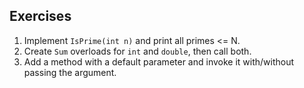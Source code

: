 ## Exercises
1) Implement `IsPrime(int n)` and print all primes <= N.
2) Create `Sum` overloads for `int` and `double`, then call both.
3) Add a method with a default parameter and invoke it with/without passing the argument.
